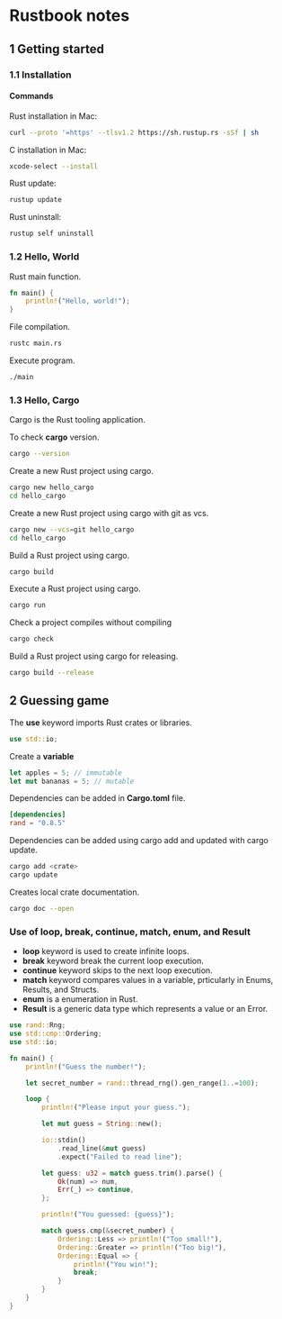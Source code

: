 # Rustbook notes

## 1 Getting started

### 1.1 Installation

#### Commands

Rust installation in Mac:

```bash
curl --proto '=https' --tlsv1.2 https://sh.rustup.rs -sSf | sh
```

C installation in Mac:

```bash
xcode-select --install
```

Rust update:

```bash
rustup update
```

Rust uninstall:

```bash
rustup self uninstall
```

### 1.2 Hello, World

Rust main function.

```rust
fn main() {
    println!("Hello, world!");
}
```

File compilation.

```bash
rustc main.rs
```

Execute program.

```bash
./main
```

### 1.3 Hello, Cargo

Cargo is the Rust tooling application.

To check **cargo** version.

```bash
cargo --version
```

Create a new Rust project using cargo.

```bash
cargo new hello_cargo
cd hello_cargo
```

Create a new Rust project using cargo with git as vcs.

```bash
cargo new --vcs=git hello_cargo
cd hello_cargo
```

Build a Rust project using cargo.

```bash
cargo build
```

Execute a Rust project using cargo.

```bash
cargo run
```

Check a project compiles without compiling

```bash
cargo check
```

Build a Rust project using cargo for releasing.

```bash
cargo build --release
```

## 2 Guessing game

The **use** keyword imports Rust crates or libraries.

```rust
use std::io;
```

Create a **variable**

```rust
let apples = 5; // immutable
let mut bananas = 5; // mutable
```

Dependencies can be added in **Cargo.toml** file.

```toml
[dependencies]
rand = "0.8.5"
```

Dependencies can be added using cargo add and updated with cargo update.

```bash
cargo add <crate>
cargo update
```

Creates local crate documentation.

```bash
cargo doc --open
```

### Use of loop, break, continue, match, enum, and Result

- **loop** keyword is used to create infinite loops.
- **break** keyword break the current loop execution.
- **continue** keyword skips to the next loop execution.
- **match** keyword compares values in a variable, prticularly in Enums, Results, and Structs.
- **enum** is a enumeration in Rust.
- **Result** is a generic data type which represents a value or an Error.

```rust
use rand::Rng;
use std::cmp::Ordering;
use std::io;

fn main() {
    println!("Guess the number!");

    let secret_number = rand::thread_rng().gen_range(1..=100);

    loop {
        println!("Please input your guess.");

        let mut guess = String::new();

        io::stdin()
            .read_line(&mut guess)
            .expect("Failed to read line");

        let guess: u32 = match guess.trim().parse() {
            Ok(num) => num,
            Err(_) => continue,
        };

        println!("You guessed: {guess}");

        match guess.cmp(&secret_number) {
            Ordering::Less => println!("Too small!"),
            Ordering::Greater => println!("Too big!"),
            Ordering::Equal => {
                println!("You win!");
                break;
            }
        }
    }
}
```
